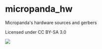 # micropanda_hw
Micropanda's hardware sources and gerbers


Licensed under CC BY-SA 3.0

![](https://upload.wikimedia.org/wikipedia/commons/thumb/2/2f/CC_BY-SA_3.0.png/320px-CC_BY-SA_3.0.png)
